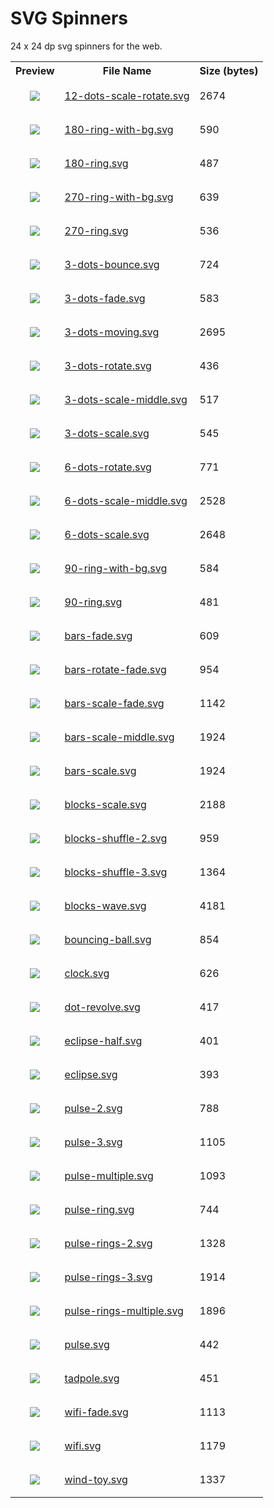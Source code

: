 # SVG Spinners

24 x 24 dp svg spinners for the web.

<table><tr><th>Preview</th><th>File Name</th><th>Size (bytes)</th></tr><tr><td><p align="center"><a href="https://github.com/n3r4zzurr0/svg-spinners/blob/main/svg/12-dots-scale-rotate.svg"><img src="https://raw.githubusercontent.com/n3r4zzurr0/svg-spinners/main/preview/12-dots-scale-rotate-white-round-bg.svg"/></a></p></td><td><a href="https://github.com/n3r4zzurr0/svg-spinners/blob/main/svg/12-dots-scale-rotate.svg">12-dots-scale-rotate.svg</a></td><td>2674</td></tr><tr><td><p align="center"><a href="https://github.com/n3r4zzurr0/svg-spinners/blob/main/svg/180-ring-with-bg.svg"><img src="https://raw.githubusercontent.com/n3r4zzurr0/svg-spinners/main/preview/180-ring-with-bg-white-round-bg.svg"/></a></p></td><td><a href="https://github.com/n3r4zzurr0/svg-spinners/blob/main/svg/180-ring-with-bg.svg">180-ring-with-bg.svg</a></td><td>590</td></tr><tr><td><p align="center"><a href="https://github.com/n3r4zzurr0/svg-spinners/blob/main/svg/180-ring.svg"><img src="https://raw.githubusercontent.com/n3r4zzurr0/svg-spinners/main/preview/180-ring-white-round-bg.svg"/></a></p></td><td><a href="https://github.com/n3r4zzurr0/svg-spinners/blob/main/svg/180-ring.svg">180-ring.svg</a></td><td>487</td></tr><tr><td><p align="center"><a href="https://github.com/n3r4zzurr0/svg-spinners/blob/main/svg/270-ring-with-bg.svg"><img src="https://raw.githubusercontent.com/n3r4zzurr0/svg-spinners/main/preview/270-ring-with-bg-white-round-bg.svg"/></a></p></td><td><a href="https://github.com/n3r4zzurr0/svg-spinners/blob/main/svg/270-ring-with-bg.svg">270-ring-with-bg.svg</a></td><td>639</td></tr><tr><td><p align="center"><a href="https://github.com/n3r4zzurr0/svg-spinners/blob/main/svg/270-ring.svg"><img src="https://raw.githubusercontent.com/n3r4zzurr0/svg-spinners/main/preview/270-ring-white-round-bg.svg"/></a></p></td><td><a href="https://github.com/n3r4zzurr0/svg-spinners/blob/main/svg/270-ring.svg">270-ring.svg</a></td><td>536</td></tr><tr><td><p align="center"><a href="https://github.com/n3r4zzurr0/svg-spinners/blob/main/svg/3-dots-bounce.svg"><img src="https://raw.githubusercontent.com/n3r4zzurr0/svg-spinners/main/preview/3-dots-bounce-white-round-bg.svg"/></a></p></td><td><a href="https://github.com/n3r4zzurr0/svg-spinners/blob/main/svg/3-dots-bounce.svg">3-dots-bounce.svg</a></td><td>724</td></tr><tr><td><p align="center"><a href="https://github.com/n3r4zzurr0/svg-spinners/blob/main/svg/3-dots-fade.svg"><img src="https://raw.githubusercontent.com/n3r4zzurr0/svg-spinners/main/preview/3-dots-fade-white-round-bg.svg"/></a></p></td><td><a href="https://github.com/n3r4zzurr0/svg-spinners/blob/main/svg/3-dots-fade.svg">3-dots-fade.svg</a></td><td>583</td></tr><tr><td><p align="center"><a href="https://github.com/n3r4zzurr0/svg-spinners/blob/main/svg/3-dots-moving.svg"><img src="https://raw.githubusercontent.com/n3r4zzurr0/svg-spinners/main/preview/3-dots-moving-white-round-bg.svg"/></a></p></td><td><a href="https://github.com/n3r4zzurr0/svg-spinners/blob/main/svg/3-dots-moving.svg">3-dots-moving.svg</a></td><td>2695</td></tr><tr><td><p align="center"><a href="https://github.com/n3r4zzurr0/svg-spinners/blob/main/svg/3-dots-rotate.svg"><img src="https://raw.githubusercontent.com/n3r4zzurr0/svg-spinners/main/preview/3-dots-rotate-white-round-bg.svg"/></a></p></td><td><a href="https://github.com/n3r4zzurr0/svg-spinners/blob/main/svg/3-dots-rotate.svg">3-dots-rotate.svg</a></td><td>436</td></tr><tr><td><p align="center"><a href="https://github.com/n3r4zzurr0/svg-spinners/blob/main/svg/3-dots-scale-middle.svg"><img src="https://raw.githubusercontent.com/n3r4zzurr0/svg-spinners/main/preview/3-dots-scale-middle-white-round-bg.svg"/></a></p></td><td><a href="https://github.com/n3r4zzurr0/svg-spinners/blob/main/svg/3-dots-scale-middle.svg">3-dots-scale-middle.svg</a></td><td>517</td></tr><tr><td><p align="center"><a href="https://github.com/n3r4zzurr0/svg-spinners/blob/main/svg/3-dots-scale.svg"><img src="https://raw.githubusercontent.com/n3r4zzurr0/svg-spinners/main/preview/3-dots-scale-white-round-bg.svg"/></a></p></td><td><a href="https://github.com/n3r4zzurr0/svg-spinners/blob/main/svg/3-dots-scale.svg">3-dots-scale.svg</a></td><td>545</td></tr><tr><td><p align="center"><a href="https://github.com/n3r4zzurr0/svg-spinners/blob/main/svg/6-dots-rotate.svg"><img src="https://raw.githubusercontent.com/n3r4zzurr0/svg-spinners/main/preview/6-dots-rotate-white-round-bg.svg"/></a></p></td><td><a href="https://github.com/n3r4zzurr0/svg-spinners/blob/main/svg/6-dots-rotate.svg">6-dots-rotate.svg</a></td><td>771</td></tr><tr><td><p align="center"><a href="https://github.com/n3r4zzurr0/svg-spinners/blob/main/svg/6-dots-scale-middle.svg"><img src="https://raw.githubusercontent.com/n3r4zzurr0/svg-spinners/main/preview/6-dots-scale-middle-white-round-bg.svg"/></a></p></td><td><a href="https://github.com/n3r4zzurr0/svg-spinners/blob/main/svg/6-dots-scale-middle.svg">6-dots-scale-middle.svg</a></td><td>2528</td></tr><tr><td><p align="center"><a href="https://github.com/n3r4zzurr0/svg-spinners/blob/main/svg/6-dots-scale.svg"><img src="https://raw.githubusercontent.com/n3r4zzurr0/svg-spinners/main/preview/6-dots-scale-white-round-bg.svg"/></a></p></td><td><a href="https://github.com/n3r4zzurr0/svg-spinners/blob/main/svg/6-dots-scale.svg">6-dots-scale.svg</a></td><td>2648</td></tr><tr><td><p align="center"><a href="https://github.com/n3r4zzurr0/svg-spinners/blob/main/svg/90-ring-with-bg.svg"><img src="https://raw.githubusercontent.com/n3r4zzurr0/svg-spinners/main/preview/90-ring-with-bg-white-round-bg.svg"/></a></p></td><td><a href="https://github.com/n3r4zzurr0/svg-spinners/blob/main/svg/90-ring-with-bg.svg">90-ring-with-bg.svg</a></td><td>584</td></tr><tr><td><p align="center"><a href="https://github.com/n3r4zzurr0/svg-spinners/blob/main/svg/90-ring.svg"><img src="https://raw.githubusercontent.com/n3r4zzurr0/svg-spinners/main/preview/90-ring-white-round-bg.svg"/></a></p></td><td><a href="https://github.com/n3r4zzurr0/svg-spinners/blob/main/svg/90-ring.svg">90-ring.svg</a></td><td>481</td></tr><tr><td><p align="center"><a href="https://github.com/n3r4zzurr0/svg-spinners/blob/main/svg/bars-fade.svg"><img src="https://raw.githubusercontent.com/n3r4zzurr0/svg-spinners/main/preview/bars-fade-white-round-bg.svg"/></a></p></td><td><a href="https://github.com/n3r4zzurr0/svg-spinners/blob/main/svg/bars-fade.svg">bars-fade.svg</a></td><td>609</td></tr><tr><td><p align="center"><a href="https://github.com/n3r4zzurr0/svg-spinners/blob/main/svg/bars-rotate-fade.svg"><img src="https://raw.githubusercontent.com/n3r4zzurr0/svg-spinners/main/preview/bars-rotate-fade-white-round-bg.svg"/></a></p></td><td><a href="https://github.com/n3r4zzurr0/svg-spinners/blob/main/svg/bars-rotate-fade.svg">bars-rotate-fade.svg</a></td><td>954</td></tr><tr><td><p align="center"><a href="https://github.com/n3r4zzurr0/svg-spinners/blob/main/svg/bars-scale-fade.svg"><img src="https://raw.githubusercontent.com/n3r4zzurr0/svg-spinners/main/preview/bars-scale-fade-white-round-bg.svg"/></a></p></td><td><a href="https://github.com/n3r4zzurr0/svg-spinners/blob/main/svg/bars-scale-fade.svg">bars-scale-fade.svg</a></td><td>1142</td></tr><tr><td><p align="center"><a href="https://github.com/n3r4zzurr0/svg-spinners/blob/main/svg/bars-scale-middle.svg"><img src="https://raw.githubusercontent.com/n3r4zzurr0/svg-spinners/main/preview/bars-scale-middle-white-round-bg.svg"/></a></p></td><td><a href="https://github.com/n3r4zzurr0/svg-spinners/blob/main/svg/bars-scale-middle.svg">bars-scale-middle.svg</a></td><td>1924</td></tr><tr><td><p align="center"><a href="https://github.com/n3r4zzurr0/svg-spinners/blob/main/svg/bars-scale.svg"><img src="https://raw.githubusercontent.com/n3r4zzurr0/svg-spinners/main/preview/bars-scale-white-round-bg.svg"/></a></p></td><td><a href="https://github.com/n3r4zzurr0/svg-spinners/blob/main/svg/bars-scale.svg">bars-scale.svg</a></td><td>1924</td></tr><tr><td><p align="center"><a href="https://github.com/n3r4zzurr0/svg-spinners/blob/main/svg/blocks-scale.svg"><img src="https://raw.githubusercontent.com/n3r4zzurr0/svg-spinners/main/preview/blocks-scale-white-round-bg.svg"/></a></p></td><td><a href="https://github.com/n3r4zzurr0/svg-spinners/blob/main/svg/blocks-scale.svg">blocks-scale.svg</a></td><td>2188</td></tr><tr><td><p align="center"><a href="https://github.com/n3r4zzurr0/svg-spinners/blob/main/svg/blocks-shuffle-2.svg"><img src="https://raw.githubusercontent.com/n3r4zzurr0/svg-spinners/main/preview/blocks-shuffle-2-white-round-bg.svg"/></a></p></td><td><a href="https://github.com/n3r4zzurr0/svg-spinners/blob/main/svg/blocks-shuffle-2.svg">blocks-shuffle-2.svg</a></td><td>959</td></tr><tr><td><p align="center"><a href="https://github.com/n3r4zzurr0/svg-spinners/blob/main/svg/blocks-shuffle-3.svg"><img src="https://raw.githubusercontent.com/n3r4zzurr0/svg-spinners/main/preview/blocks-shuffle-3-white-round-bg.svg"/></a></p></td><td><a href="https://github.com/n3r4zzurr0/svg-spinners/blob/main/svg/blocks-shuffle-3.svg">blocks-shuffle-3.svg</a></td><td>1364</td></tr><tr><td><p align="center"><a href="https://github.com/n3r4zzurr0/svg-spinners/blob/main/svg/blocks-wave.svg"><img src="https://raw.githubusercontent.com/n3r4zzurr0/svg-spinners/main/preview/blocks-wave-white-round-bg.svg"/></a></p></td><td><a href="https://github.com/n3r4zzurr0/svg-spinners/blob/main/svg/blocks-wave.svg">blocks-wave.svg</a></td><td>4181</td></tr><tr><td><p align="center"><a href="https://github.com/n3r4zzurr0/svg-spinners/blob/main/svg/bouncing-ball.svg"><img src="https://raw.githubusercontent.com/n3r4zzurr0/svg-spinners/main/preview/bouncing-ball-white-round-bg.svg"/></a></p></td><td><a href="https://github.com/n3r4zzurr0/svg-spinners/blob/main/svg/bouncing-ball.svg">bouncing-ball.svg</a></td><td>854</td></tr><tr><td><p align="center"><a href="https://github.com/n3r4zzurr0/svg-spinners/blob/main/svg/clock.svg"><img src="https://raw.githubusercontent.com/n3r4zzurr0/svg-spinners/main/preview/clock-white-round-bg.svg"/></a></p></td><td><a href="https://github.com/n3r4zzurr0/svg-spinners/blob/main/svg/clock.svg">clock.svg</a></td><td>626</td></tr><tr><td><p align="center"><a href="https://github.com/n3r4zzurr0/svg-spinners/blob/main/svg/dot-revolve.svg"><img src="https://raw.githubusercontent.com/n3r4zzurr0/svg-spinners/main/preview/dot-revolve-white-round-bg.svg"/></a></p></td><td><a href="https://github.com/n3r4zzurr0/svg-spinners/blob/main/svg/dot-revolve.svg">dot-revolve.svg</a></td><td>417</td></tr><tr><td><p align="center"><a href="https://github.com/n3r4zzurr0/svg-spinners/blob/main/svg/eclipse-half.svg"><img src="https://raw.githubusercontent.com/n3r4zzurr0/svg-spinners/main/preview/eclipse-half-white-round-bg.svg"/></a></p></td><td><a href="https://github.com/n3r4zzurr0/svg-spinners/blob/main/svg/eclipse-half.svg">eclipse-half.svg</a></td><td>401</td></tr><tr><td><p align="center"><a href="https://github.com/n3r4zzurr0/svg-spinners/blob/main/svg/eclipse.svg"><img src="https://raw.githubusercontent.com/n3r4zzurr0/svg-spinners/main/preview/eclipse-white-round-bg.svg"/></a></p></td><td><a href="https://github.com/n3r4zzurr0/svg-spinners/blob/main/svg/eclipse.svg">eclipse.svg</a></td><td>393</td></tr><tr><td><p align="center"><a href="https://github.com/n3r4zzurr0/svg-spinners/blob/main/svg/pulse-2.svg"><img src="https://raw.githubusercontent.com/n3r4zzurr0/svg-spinners/main/preview/pulse-2-white-round-bg.svg"/></a></p></td><td><a href="https://github.com/n3r4zzurr0/svg-spinners/blob/main/svg/pulse-2.svg">pulse-2.svg</a></td><td>788</td></tr><tr><td><p align="center"><a href="https://github.com/n3r4zzurr0/svg-spinners/blob/main/svg/pulse-3.svg"><img src="https://raw.githubusercontent.com/n3r4zzurr0/svg-spinners/main/preview/pulse-3-white-round-bg.svg"/></a></p></td><td><a href="https://github.com/n3r4zzurr0/svg-spinners/blob/main/svg/pulse-3.svg">pulse-3.svg</a></td><td>1105</td></tr><tr><td><p align="center"><a href="https://github.com/n3r4zzurr0/svg-spinners/blob/main/svg/pulse-multiple.svg"><img src="https://raw.githubusercontent.com/n3r4zzurr0/svg-spinners/main/preview/pulse-multiple-white-round-bg.svg"/></a></p></td><td><a href="https://github.com/n3r4zzurr0/svg-spinners/blob/main/svg/pulse-multiple.svg">pulse-multiple.svg</a></td><td>1093</td></tr><tr><td><p align="center"><a href="https://github.com/n3r4zzurr0/svg-spinners/blob/main/svg/pulse-ring.svg"><img src="https://raw.githubusercontent.com/n3r4zzurr0/svg-spinners/main/preview/pulse-ring-white-round-bg.svg"/></a></p></td><td><a href="https://github.com/n3r4zzurr0/svg-spinners/blob/main/svg/pulse-ring.svg">pulse-ring.svg</a></td><td>744</td></tr><tr><td><p align="center"><a href="https://github.com/n3r4zzurr0/svg-spinners/blob/main/svg/pulse-rings-2.svg"><img src="https://raw.githubusercontent.com/n3r4zzurr0/svg-spinners/main/preview/pulse-rings-2-white-round-bg.svg"/></a></p></td><td><a href="https://github.com/n3r4zzurr0/svg-spinners/blob/main/svg/pulse-rings-2.svg">pulse-rings-2.svg</a></td><td>1328</td></tr><tr><td><p align="center"><a href="https://github.com/n3r4zzurr0/svg-spinners/blob/main/svg/pulse-rings-3.svg"><img src="https://raw.githubusercontent.com/n3r4zzurr0/svg-spinners/main/preview/pulse-rings-3-white-round-bg.svg"/></a></p></td><td><a href="https://github.com/n3r4zzurr0/svg-spinners/blob/main/svg/pulse-rings-3.svg">pulse-rings-3.svg</a></td><td>1914</td></tr><tr><td><p align="center"><a href="https://github.com/n3r4zzurr0/svg-spinners/blob/main/svg/pulse-rings-multiple.svg"><img src="https://raw.githubusercontent.com/n3r4zzurr0/svg-spinners/main/preview/pulse-rings-multiple-white-round-bg.svg"/></a></p></td><td><a href="https://github.com/n3r4zzurr0/svg-spinners/blob/main/svg/pulse-rings-multiple.svg">pulse-rings-multiple.svg</a></td><td>1896</td></tr><tr><td><p align="center"><a href="https://github.com/n3r4zzurr0/svg-spinners/blob/main/svg/pulse.svg"><img src="https://raw.githubusercontent.com/n3r4zzurr0/svg-spinners/main/preview/pulse-white-round-bg.svg"/></a></p></td><td><a href="https://github.com/n3r4zzurr0/svg-spinners/blob/main/svg/pulse.svg">pulse.svg</a></td><td>442</td></tr><tr><td><p align="center"><a href="https://github.com/n3r4zzurr0/svg-spinners/blob/main/svg/tadpole.svg"><img src="https://raw.githubusercontent.com/n3r4zzurr0/svg-spinners/main/preview/tadpole-white-round-bg.svg"/></a></p></td><td><a href="https://github.com/n3r4zzurr0/svg-spinners/blob/main/svg/tadpole.svg">tadpole.svg</a></td><td>451</td></tr><tr><td><p align="center"><a href="https://github.com/n3r4zzurr0/svg-spinners/blob/main/svg/wifi-fade.svg"><img src="https://raw.githubusercontent.com/n3r4zzurr0/svg-spinners/main/preview/wifi-fade-white-round-bg.svg"/></a></p></td><td><a href="https://github.com/n3r4zzurr0/svg-spinners/blob/main/svg/wifi-fade.svg">wifi-fade.svg</a></td><td>1113</td></tr><tr><td><p align="center"><a href="https://github.com/n3r4zzurr0/svg-spinners/blob/main/svg/wifi.svg"><img src="https://raw.githubusercontent.com/n3r4zzurr0/svg-spinners/main/preview/wifi-white-round-bg.svg"/></a></p></td><td><a href="https://github.com/n3r4zzurr0/svg-spinners/blob/main/svg/wifi.svg">wifi.svg</a></td><td>1179</td></tr><tr><td><p align="center"><a href="https://github.com/n3r4zzurr0/svg-spinners/blob/main/svg/wind-toy.svg"><img src="https://raw.githubusercontent.com/n3r4zzurr0/svg-spinners/main/preview/wind-toy-white-round-bg.svg"/></a></p></td><td><a href="https://github.com/n3r4zzurr0/svg-spinners/blob/main/svg/wind-toy.svg">wind-toy.svg</a></td><td>1337</td></tr></table>
